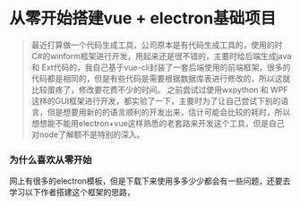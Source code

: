# 从零开始搭建vue + electron基础项目

> 最近打算做一个代码生成工具，公司原本是有代码生成工具的，使用的时C#的winform框架进行开发，用起来还是很不错的，主要时给后端生成java 和 Ext代码的，我自己基于vue-cli封装了一套后端使用的前端框架，很多的代码都是相同的，但是有些代码是需要根据数据库表进行修改的，所以这就比较蛋疼了，修改要花费不少的时间。
之前尝试过使用wxpython 和 WPF这样的GUI框架进行开发，都实验了一下，主要时为了让自己尝试下别的语言，但是想要用新的的语言顺利的开发出来，估计可能会比较的耗时，所以想想能不能用electron+vue这样熟悉的老套路来开发这个工具，但是自己对node了解额不是特别的深入。

### 为什么喜欢从零开始

网上有很多的electron模板，但是下载下来使用多多少少都会有一些问题，还要去学习以下作者搭建这个框架的思路，